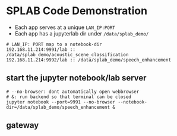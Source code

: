 # SPLAB Code Demonstration
* Each app serves at a unique `LAN_IP:PORT`
* Each app has a jupyterlab dir under `/data/splab_demo/`
```
# LAN_IP: PORT map to a notebook-dir
192.168.11.214:9991/lab :: /data/splab_demo/acoustic_scene_classification
192.168.11.214:9992/lab :: /data/splab_demo/speech_enhancement
```

## start the jupyter notebook/lab server
```
# --no-browser: dont automatically open webbrowser
# &: run backend so that terminal can be closed
jupyter notebook --port=9991 --no-browser --notebook-dir=/data/splab_demo/speech_enhancement &
```

## gateway
